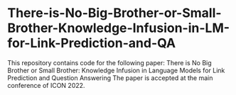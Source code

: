 # There-is-No-Big-Brother-or-Small-Brother-Knowledge-Infusion-in-LM-for-Link-Prediction-and-QA

This repository contains code for the following paper:
There is No Big Brother or Small Brother: Knowledge Infusion in Language Models for Link Prediction and Question Answering
The paper is accepted at the main conference of ICON 2022.
